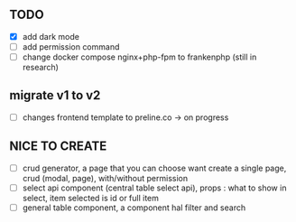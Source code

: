 ## TODO

-   [x] add dark mode
-   [ ] add permission command
-   [ ] change docker compose nginx+php-fpm to frankenphp (still in research)

## migrate v1 to v2 
-   [ ] changes frontend template to preline.co -> on progress

## NICE TO CREATE 
-   [ ] crud generator, a page that you can choose want create a single page, crud (modal, page), with/without permission 
-   [ ] select api component (central table select api), props : what to show in select, item selected is id or full item
-   [ ] general table component, a component hal filter and search 
